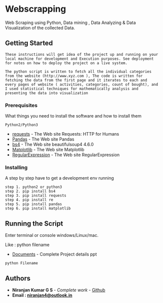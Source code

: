 # Webscrapping

Web Scraping using Python,  Data mining , Data Analyzing & Data Visualization of the collected Data.

## Getting Started

    These instructions will get idea of the project up and running on your local machine for development and Execution purposes. See deployment for notes on how to deploy the project on a live system.

    The python script is written to fetch all the individual categories from the website (http://www.xyz.com ), The code is written for fetching the data from the first page and it iterates to each and every pages of website ( activities, categories, count of bought), and I used statistical techniques for mathematically analysis and presenting the data into visualization

### Prerequisites

What things you need to install the software and how to install them
```
Python2/Python3
```
* [requests](http://docs.python-requests.org/en/master/) - The Web site Requests: HTTP for Humans
* [Pandas](https://pandas.pydata.org/) - The Web site Pandas
* [bs4](https://pypi.python.org/pypi/beautifulsoup4) - The Web site  beautifulsoup4 4.6.0
* [Matplotlib](https://matplotlib.org/api/pyplot_api.html) - The Web site  Matplotlib
* [RegularExpression](https://docs.python.org/2/library/re.html) - The Web site  RegularExpression


### Installing

A step by step have to get a development env running
```
step 1. python2 or python3
step 2. pip install bs4
step 3. pip install requests
step 4. pip install re
step 5. pip install pandas
step 6. pip install matplotlib
```

## Running the Script

Enter terminal or console windows/Linux/mac.  

Like : python filename       
* [Documents](https://github.com/niranjangs4/webscraper-Data-mining-Data-Analyzing-Data-Visualization/blob/master/Scrapping%20project.pdf) - Complete Project details ppt
```
python Filename
```

## Authors

* **Niranjan Kumar G S** - *Complete work* - [Github](https://github.com/niranjangs4)
* **Email : niranjan4@outlook.in**


